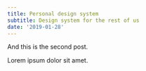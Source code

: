 ```yaml
---
title: Personal design system
subtitle: Design system for the rest of us
date: '2019-01-28'
---
```


And this is the second post.

Lorem ipsum dolor sit amet.